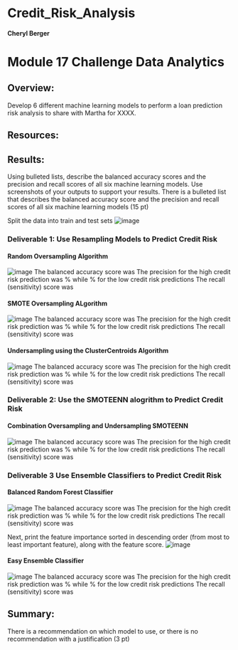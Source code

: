 # Credit_Risk_Analysis
#### Cheryl Berger
# Module 17 Challenge Data Analytics

## Overview:
Develop 6 different machine learning models to perform a loan prediction risk analysis to share with Martha for XXXX.

## Resources: 

## Results: 

Using bulleted lists, describe the balanced accuracy scores and the precision and recall scores of all six machine learning models. Use screenshots of your outputs to support your results.
There is a bulleted list that describes the balanced accuracy score and the precision and recall scores of all six machine learning models (15 pt)

Split the data into train and test sets
![image](https://user-images.githubusercontent.com/94234511/160216200-5d0fc40d-13bd-4c89-92ff-2ba41dbe6941.png)



### Deliverable 1: Use Resampling Models to Predict Credit Risk 

#### Random Oversampling Algorithm
![image](https://user-images.githubusercontent.com/94234511/160216021-efe16d32-8d46-477d-a96a-51792ebe859a.png)
The balanced accuracy score was 
The precision for the high credit risk prediction was % while % for the low credit risk predictions 
The recall (sensitivity) score was

#### SMOTE Oversampling ALgorithm
![image](https://user-images.githubusercontent.com/94234511/160216057-aff0db8f-1386-42c1-b241-7bb23206d159.png)
The balanced accuracy score was 
The precision for the high credit risk prediction was % while % for the low credit risk predictions 
The recall (sensitivity) score was

#### Undersampling using the ClusterCentroids Algorithm
![image](https://user-images.githubusercontent.com/94234511/160216099-06fab599-9b64-4003-a182-fa46f02a13b2.png)
The balanced accuracy score was 
The precision for the high credit risk prediction was % while % for the low credit risk predictions 
The recall (sensitivity) score was


### Deliverable 2: Use the SMOTEENN alogrithm to Predict Credit Risk

#### Combination Oversampling and Undersampling SMOTEENN
![image](https://user-images.githubusercontent.com/94234511/160216149-e5269f80-3355-4336-913a-ab283e6b0a06.png)
The balanced accuracy score was 
The precision for the high credit risk prediction was % while % for the low credit risk predictions 
The recall (sensitivity) score was


### Deliverable 3 Use Ensemble Classifiers to Predict Credit Risk

#### Balanced Random Forest Classifier
![image](https://user-images.githubusercontent.com/94234511/160216351-a9a8fde6-2b74-4029-8dc4-ebef800fb4b6.png)
The balanced accuracy score was 
The precision for the high credit risk prediction was % while % for the low credit risk predictions 
The recall (sensitivity) score was

Next, print the feature importance sorted in descending order (from most to least important feature), along with the feature score.
![image](https://user-images.githubusercontent.com/94234511/160216377-f64e35ad-dbe4-44c8-8910-c481499006f0.png)


#### Easy Ensemble Classifier
![image](https://user-images.githubusercontent.com/94234511/160216453-0715a814-1872-4c0a-82c5-ce01aa675b81.png)
The balanced accuracy score was 
The precision for the high credit risk prediction was % while % for the low credit risk predictions 
The recall (sensitivity) score was

## Summary:

There is a recommendation on which model to use, or there is no recommendation with a justification (3 pt)

